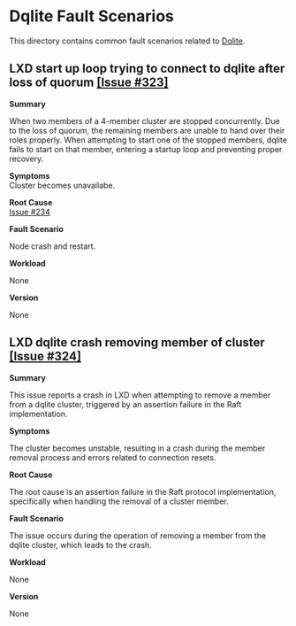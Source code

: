# Dqlite Fault Scenarios

This directory contains common fault scenarios related to [Dqlite](https://github.com/canonical/dqlite).

## LXD start up loop trying to connect to dqlite after loss of quorum [[Issue #323]](https://github.com/canonical/dqlite/issues/323)


**Summary**  

When two members of a 4-member cluster are stopped concurrently. Due to the loss of quorum, the remaining members are unable to hand over their roles properly. When attempting to start one of the stopped members, dqlite fails to start on that member, entering a startup loop and preventing proper recovery.




**Symptoms**  
Cluster becomes unavailabe.


**Root Cause**  
[Issue #234](https://github.com/canonical/raft/issues/234)


**Fault Scenario**

Node crash and restart.

**Workload**

None


**Version**

None


## LXD dqlite crash removing member of cluster [[Issue #324]](https://github.com/canonical/dqlite/issues/324)
**Summary**  

This issue reports a crash in LXD when attempting to remove a member from a dqlite cluster, triggered by an assertion failure in the Raft implementation.

**Symptoms**  

The cluster becomes unstable, resulting in a crash during the member removal process and errors related to connection resets.


**Root Cause**  

The root cause is an assertion failure in the Raft protocol implementation, specifically when handling the removal of a cluster member.

**Fault Scenario**

The issue occurs during the operation of removing a member from the dqlite cluster, which leads to the crash.

**Workload**

None


**Version**

None